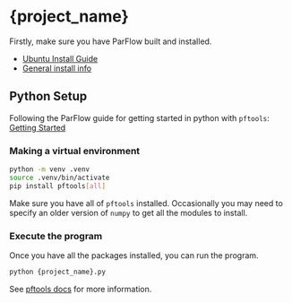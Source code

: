 # {project_name}

Firstly, make sure you have ParFlow built and installed.

- [Ubuntu Install Guide](https://github.com/parflow/parflow/wiki/Ubuntu-20.04.1-LTS---Factory-condition)
- [General install info](https://github.com/parflow/parflow/wiki/ParFlow-Installation-Guides)

## Python Setup

Following the ParFlow guide for getting started in python with `pftools`: [Getting Started](https://parflow.readthedocs.io/en/latest/python/getting_started.html)

### Making a virtual environment

```bash
python -m venv .venv
source .venv/bin/activate
pip install pftools[all]
```

Make sure you have all of `pftools` installed. Occasionally you may need to specify an older version of `numpy` to get all the modules to install.

### Execute the program

Once you have all the packages installed, you can run the program.

```bash
python {project_name}.py
```

See [pftools docs](https://parflow.readthedocs.io/en/latest/python/getting_started.html) for more information.
